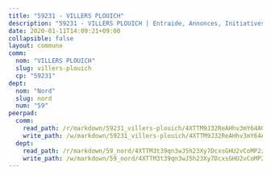 ```yaml
---
title: "59231 - VILLERS PLOUICH"
description: "59231 - VILLERS PLOUICH | Entraide, Annonces, Initiatives"
date: 2020-01-11T14:09:21+09:00
collapsible: false
layout: commune
comm:
  nom: "VILLERS PLOUICH"
  slug: villers-plouich
  cp: "59231"
dept:
  nom: "Nord"
  slug: nord
  num: "59"
peerpad:
  comm:
    read_path: /r/markdown/59231_villers-plouich/4XTTM9J32ReAHhv3mY64AQkL8gq7sP6a75a3bFxhMsyUMxjbV
    write_path: /w/markdown/59231_villers-plouich/4XTTM9J32ReAHhv3mY64AQkL8gq7sP6a75a3bFxhMsyUMxjbV-K3TgUoKsxR84gPQ4j9Hx8tiQvYqHWWccmEJuka4SVsDFYbkM8ZYRKBUWLusosTeDMBkdZgCyo3YwLrVDHGjSdbH4yG1SncqBdDiy4hLibrE3az3QqQ7HmbbQhpVssT7y2Yagr2dm
  dept:
    read_path: /r/markdown/59_nord/4XTTM3t39qn3wJ5h23Xy7DcxsGHU2vCoMP2z3iS4TUn3TrtdJ
    write_path: /w/markdown/59_nord/4XTTM3t39qn3wJ5h23Xy7DcxsGHU2vCoMP2z3iS4TUn3TrtdJ-K3TgTuZGkuZqXfr6fpmH7pGsMT6ndvZQMyRDze5QBt7XScLWHoBi246kLoDKpTH2Yo4f3AFSSJqGc2ozvNww7qPLqsDjpvahxCbQ6F5znbfjp6kVgaDcTYc9LyhwSfYuCevnvZUQ
---
```


